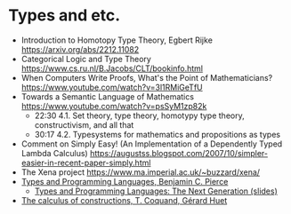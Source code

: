 # Types and etc.

- Introduction to Homotopy Type Theory, Egbert Rijke https://arxiv.org/abs/2212.11082
- Categorical Logic and Type Theory https://www.cs.ru.nl/B.Jacobs/CLT/bookinfo.html
- When Computers Write Proofs, What's the Point of Mathematicians? https://www.youtube.com/watch?v=3l1RMiGeTfU
- Towards a Semantic Language of Mathematics https://www.youtube.com/watch?v=psSyM1zp82k
  - 22:30 4.1. Set theory, type theory, homotypy type theory, constructivism, and all that
  - 30:17 4.2. Typesystems for mathematics and propositions as types
- Comment on Simply Easy! (An Implementation of a Dependently Typed Lambda Calculus)  https://augustss.blogspot.com/2007/10/simpler-easier-in-recent-paper-simply.html
- The Xena project https://www.ma.imperial.ac.uk/~buzzard/xena/
- [Types and Programming Languages, Benjamin C. Pierce](https://www.amazon.com.br/Types-Programming-Languages-Benjamin-Pierce/dp/0262162091/)
  - [Types and Programming Languages: The Next Generation (slides)](https://d1wqtxts1xzle7.cloudfront.net/42906352/tng-lics2003-slides-libre.pdf?1456077802=&response-content-disposition=inline%3B+filename%3DTypes_and_Programming_Languages_The_Next.pdf&Expires=1698698309&Signature=AGUDpeUYl6TEXAt-Hb~q1AzGfHEw1a3VerPD3Vg8znr9qVVl2Y9UY0umeQtQ78COx0nZ1NfIcVL6pp1i3mi9eYj366nKXWLcwnj4Us4SR2zaLhff0XKnXuMLQIq1fJIbfTWOohg4V8ABc37JO8czajqcRSJldSD9pBTu9TO4m9ljcmStGe2xnXk6LQprvvW5iAjpQdTo8gd26qMd0vCOolX5IBsff8srphLfgKJLBnfGlLtEfR4k8pO6h-u~yo5twbo7fDcinsGa~G23dg8P57eg-HdsSCX3HFZf26rWR6FVNYDioufT9guFIwtL~XvM8QZNu2uhJA7Gw9OIXu0crQ__&Key-Pair-Id=APKAJLOHF5GGSLRBV4ZA)
 - [The calculus of constructions, T. Coquand, Gérard Huet](https://inria.hal.science/inria-00076024/document)
